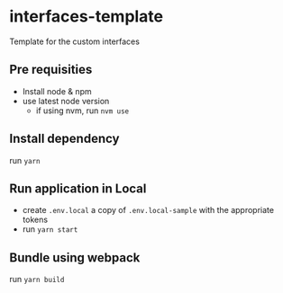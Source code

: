 # interfaces-template

Template for the custom interfaces

## Pre requisities

- Install node & npm
- use latest node version
  - if using nvm, run `nvm use`

## Install dependency

run `yarn`

## Run application in Local

- create `.env.local` a copy of `.env.local-sample` with the appropriate tokens
- run `yarn start`

## Bundle using webpack

run `yarn build`
